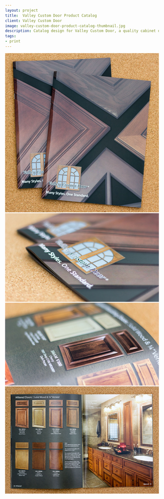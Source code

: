 ```yaml
---
layout: project
title:  Valley Custom Door Product Catalog
client: Valley Custom Door
image: valley-custom-door-product-catalog-thumbnail.jpg
description: Catalog design for Valley Custom Door, a quality cabinet door manufacturer in De Pere, Wisconsin.
tags:
- print
---
```


![Valley Custom Door Product Catalog](/img/valley-custom-door-product-catalog-1.jpg)
![Valley Custom Door Product Catalog](/img/valley-custom-door-product-catalog-2.jpg)
![Valley Custom Door Product Catalog](/img/valley-custom-door-product-catalog-3.jpg)
![Valley Custom Door Product Catalog](/img/valley-custom-door-product-catalog-4.jpg)